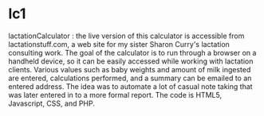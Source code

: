 # lc1
lactationCalculator :
the live version of this calculator is accessible from lactationstuff.com, a web site for my sister Sharon Curry's lactation consulting work.  The goal of the calculator is to run through a browser on a handheld device, so it can be easily accessed while working with lactation clients.  Various values such as baby weights and amount of milk ingested are entered, calculations performed, and a summary can be emailed to an entered address.  The idea was to automate a lot of casual note taking that was later entered in to a more formal report.  The code is HTML5, Javascript, CSS, and PHP.   
